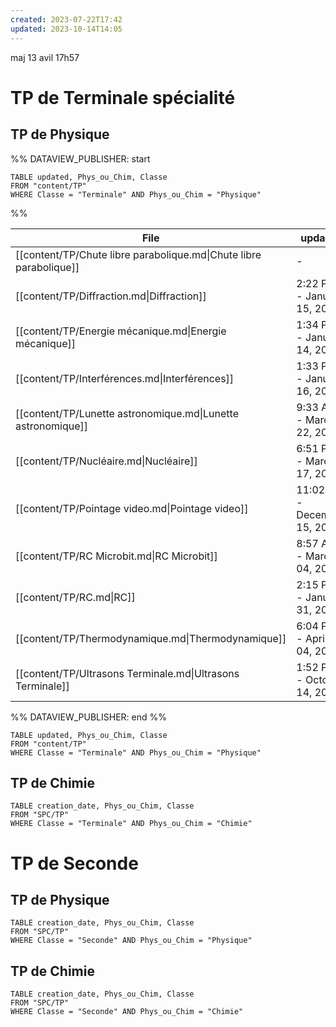 ```yaml
---
created: 2023-07-22T17:42
updated: 2023-10-14T14:05
---
```

maj 13 avil 17h57
# TP de Terminale spécialité
## TP de Physique

%% DATAVIEW_PUBLISHER: start
```dataview
TABLE updated, Phys_ou_Chim, Classe
FROM "content/TP" 
WHERE Classe = "Terminale" AND Phys_ou_Chim = "Physique"
```
%%

| File                                                               | updated                      | Phys_ou_Chim | Classe    |
| ------------------------------------------------------------------ | ---------------------------- | ------------ | --------- |
| [[content/TP/Chute libre parabolique.md\|Chute libre parabolique]] | \-                           | Physique     | Terminale |
| [[content/TP/Diffraction.md\|Diffraction]]                         | 2:22 PM - January 15, 2025   | Physique     | Terminale |
| [[content/TP/Energie mécanique.md\|Energie mécanique]]             | 1:34 PM - January 14, 2024   | Physique     | Terminale |
| [[content/TP/Interférences.md\|Interférences]]                     | 1:33 PM - January 16, 2025   | Physique     | Terminale |
| [[content/TP/Lunette astronomique.md\|Lunette astronomique]]       | 9:33 AM - March 22, 2024     | Physique     | Terminale |
| [[content/TP/Nucléaire.md\|Nucléaire]]                             | 6:51 PM - March 17, 2024     | Physique     | Terminale |
| [[content/TP/Pointage video.md\|Pointage video]]                   | 11:02 AM - December 15, 2024 | Physique     | Terminale |
| [[content/TP/RC Microbit.md\|RC Microbit]]                         | 8:57 AM - March 04, 2025     | Physique     | Terminale |
| [[content/TP/RC.md\|RC]]                                           | 2:15 PM - January 31, 2025   | Physique     | Terminale |
| [[content/TP/Thermodynamique.md\|Thermodynamique]]                 | 6:04 PM - April 04, 2024     | Physique     | Terminale |
| [[content/TP/Ultrasons Terminale.md\|Ultrasons Terminale]]         | 1:52 PM - October 14, 2023   | Physique     | Terminale |

%% DATAVIEW_PUBLISHER: end %%
```dataview
TABLE updated, Phys_ou_Chim, Classe
FROM "content/TP" 
WHERE Classe = "Terminale" AND Phys_ou_Chim = "Physique"

```

## TP de Chimie

```dataview
TABLE creation_date, Phys_ou_Chim, Classe
FROM "SPC/TP" 
WHERE Classe = "Terminale" AND Phys_ou_Chim = "Chimie"

```

# TP de Seconde
## TP de Physique

```dataview
TABLE creation_date, Phys_ou_Chim, Classe
FROM "SPC/TP" 
WHERE Classe = "Seconde" AND Phys_ou_Chim = "Physique"

```

## TP de Chimie

```dataview
TABLE creation_date, Phys_ou_Chim, Classe
FROM "SPC/TP" 
WHERE Classe = "Seconde" AND Phys_ou_Chim = "Chimie"

```
